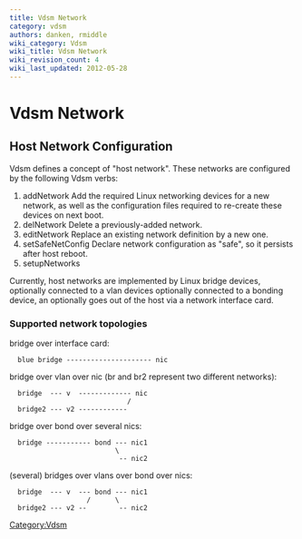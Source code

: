 ```yaml
---
title: Vdsm Network
category: vdsm
authors: danken, rmiddle
wiki_category: Vdsm
wiki_title: Vdsm Network
wiki_revision_count: 4
wiki_last_updated: 2012-05-28
---
```


# Vdsm Network

## Host Network Configuration

Vdsm defines a concept of "host network". These networks are configured by the following Vdsm verbs:

1.  addNetwork
     Add the required Linux networking devices for a new network, as well as the configuration files required to re-create these devices on next boot.
2.  delNetwork
     Delete a previously-added network.
3.  editNetwork
     Replace an existing network definition by a new one.
4.  setSafeNetConfig
     Declare network configuration as "safe", so it persists after host reboot.
5.  setupNetworks

Currently, host networks are implemented by Linux bridge devices, optionally connected to a vlan devices optionally connected to a bonding device, an optionally goes out of the host via a network interface card.

### Supported network topologies

bridge over interface card:

      blue bridge --------------------- nic

bridge over vlan over nic (br and br2 represent two different networks):

      bridge  --- v  ------------- nic
                                 /
      bridge2 --- v2 ------------

bridge over bond over several nics:

      bridge ----------- bond --- nic1
                              \
                               -- nic2

(several) bridges over vlans over bond over nics:

      bridge  --- v  --- bond --- nic1
                       /      \
      bridge2 --- v2 --        -- nic2

<Category:Vdsm>
